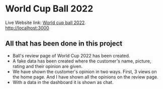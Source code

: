 # World Cup Ball 2022

Live Website link: [World cup ball 2022](https://github.com/facebook/create-react-app).\
[http://localhost:3000](http://localhost:3000)

## All that has been done in this project

*  Ball's review page of World Cup 2022 has been created.
*  A fake data has been created where the customer's name, picture, rating and their opinion are given.
*  We have shown the customer's opinion in two ways. First, 3 views on the home page. And I have shown all the opinions on the review page.
*  With a data in the dashboard it is shown as chat.
